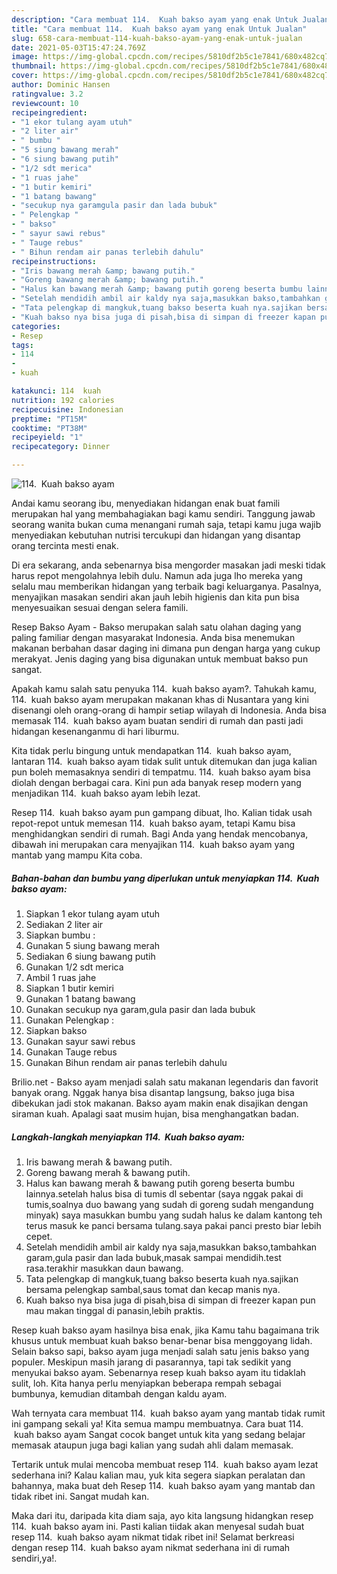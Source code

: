 ```yaml
---
description: "Cara membuat 114.  Kuah bakso ayam yang enak Untuk Jualan"
title: "Cara membuat 114.  Kuah bakso ayam yang enak Untuk Jualan"
slug: 658-cara-membuat-114-kuah-bakso-ayam-yang-enak-untuk-jualan
date: 2021-05-03T15:47:24.769Z
image: https://img-global.cpcdn.com/recipes/5810df2b5c1e7841/680x482cq70/114-kuah-bakso-ayam-foto-resep-utama.jpg
thumbnail: https://img-global.cpcdn.com/recipes/5810df2b5c1e7841/680x482cq70/114-kuah-bakso-ayam-foto-resep-utama.jpg
cover: https://img-global.cpcdn.com/recipes/5810df2b5c1e7841/680x482cq70/114-kuah-bakso-ayam-foto-resep-utama.jpg
author: Dominic Hansen
ratingvalue: 3.2
reviewcount: 10
recipeingredient:
- "1 ekor tulang ayam utuh"
- "2 liter air"
- " bumbu "
- "5 siung bawang merah"
- "6 siung bawang putih"
- "1/2 sdt merica"
- "1 ruas jahe"
- "1 butir kemiri"
- "1 batang bawang"
- "secukup nya garamgula pasir dan lada bubuk"
- " Pelengkap "
- " bakso"
- " sayur sawi rebus"
- " Tauge rebus"
- " Bihun rendam air panas terlebih dahulu"
recipeinstructions:
- "Iris bawang merah &amp; bawang putih."
- "Goreng bawang merah &amp; bawang putih."
- "Halus kan bawang merah &amp; bawang putih goreng beserta bumbu lainnya.setelah halus bisa di tumis dl sebentar (saya nggak pakai di tumis,soalnya duo bawang yang sudah di goreng sudah mengandung minyak) saya masukkan bumbu yang sudah halus ke dalam kantong teh terus masuk ke panci bersama tulang.saya pakai panci presto biar lebih cepet."
- "Setelah mendidih ambil air kaldy nya saja,masukkan bakso,tambahkan garam,gula pasir dan lada bubuk,masak sampai mendidih.test rasa.terakhir masukkan daun bawang."
- "Tata pelengkap di mangkuk,tuang bakso beserta kuah nya.sajikan bersama pelengkap sambal,saus tomat dan kecap manis nya."
- "Kuah bakso nya bisa juga di pisah,bisa di simpan di freezer kapan pun mau makan tinggal di panasin,lebih praktis."
categories:
- Resep
tags:
- 114
- 
- kuah

katakunci: 114  kuah 
nutrition: 192 calories
recipecuisine: Indonesian
preptime: "PT15M"
cooktime: "PT38M"
recipeyield: "1"
recipecategory: Dinner

---
```



![114.  Kuah bakso ayam](https://img-global.cpcdn.com/recipes/5810df2b5c1e7841/680x482cq70/114-kuah-bakso-ayam-foto-resep-utama.jpg)

Andai kamu seorang ibu, menyediakan hidangan enak buat famili merupakan hal yang membahagiakan bagi kamu sendiri. Tanggung jawab seorang  wanita bukan cuma menangani rumah saja, tetapi kamu juga wajib menyediakan kebutuhan nutrisi tercukupi dan hidangan yang disantap orang tercinta mesti enak.

Di era  sekarang, anda sebenarnya bisa mengorder masakan jadi meski tidak harus repot mengolahnya lebih dulu. Namun ada juga lho mereka yang selalu mau memberikan hidangan yang terbaik bagi keluarganya. Pasalnya, menyajikan masakan sendiri akan jauh lebih higienis dan kita pun bisa menyesuaikan sesuai dengan selera famili. 

Resep Bakso Ayam - Bakso merupakan salah satu olahan daging yang paling familiar dengan masyarakat Indonesia. Anda bisa menemukan makanan berbahan dasar daging ini dimana pun dengan harga yang cukup merakyat. Jenis daging yang bisa digunakan untuk membuat bakso pun sangat.

Apakah kamu salah satu penyuka 114.  kuah bakso ayam?. Tahukah kamu, 114.  kuah bakso ayam merupakan makanan khas di Nusantara yang kini disenangi oleh orang-orang di hampir setiap wilayah di Indonesia. Anda bisa memasak 114.  kuah bakso ayam buatan sendiri di rumah dan pasti jadi hidangan kesenanganmu di hari liburmu.

Kita tidak perlu bingung untuk mendapatkan 114.  kuah bakso ayam, lantaran 114.  kuah bakso ayam tidak sulit untuk ditemukan dan juga kalian pun boleh memasaknya sendiri di tempatmu. 114.  kuah bakso ayam bisa diolah dengan berbagai cara. Kini pun ada banyak resep modern yang menjadikan 114.  kuah bakso ayam lebih lezat.

Resep 114.  kuah bakso ayam pun gampang dibuat, lho. Kalian tidak usah repot-repot untuk memesan 114.  kuah bakso ayam, tetapi Kamu bisa menghidangkan sendiri di rumah. Bagi Anda yang hendak mencobanya, dibawah ini merupakan cara menyajikan 114.  kuah bakso ayam yang mantab yang mampu Kita coba.

<!--inarticleads1-->

##### Bahan-bahan dan bumbu yang diperlukan untuk menyiapkan 114.  Kuah bakso ayam:

1. Siapkan 1 ekor tulang ayam utuh
1. Sediakan 2 liter air
1. Siapkan  bumbu :
1. Gunakan 5 siung bawang merah
1. Sediakan 6 siung bawang putih
1. Gunakan 1/2 sdt merica
1. Ambil 1 ruas jahe
1. Siapkan 1 butir kemiri
1. Gunakan 1 batang bawang
1. Gunakan secukup nya garam,gula pasir dan lada bubuk
1. Gunakan  Pelengkap :
1. Siapkan  bakso
1. Gunakan  sayur sawi rebus
1. Gunakan  Tauge rebus
1. Gunakan  Bihun rendam air panas terlebih dahulu


Brilio.net - Bakso ayam menjadi salah satu makanan legendaris dan favorit banyak orang. Nggak hanya bisa disantap langsung, bakso juga bisa dibekukan jadi stok makanan. Bakso ayam makin enak disajikan dengan siraman kuah. Apalagi saat musim hujan, bisa menghangatkan badan. 

<!--inarticleads2-->

##### Langkah-langkah menyiapkan 114.  Kuah bakso ayam:

1. Iris bawang merah &amp; bawang putih.
1. Goreng bawang merah &amp; bawang putih.
1. Halus kan bawang merah &amp; bawang putih goreng beserta bumbu lainnya.setelah halus bisa di tumis dl sebentar (saya nggak pakai di tumis,soalnya duo bawang yang sudah di goreng sudah mengandung minyak) saya masukkan bumbu yang sudah halus ke dalam kantong teh terus masuk ke panci bersama tulang.saya pakai panci presto biar lebih cepet.
1. Setelah mendidih ambil air kaldy nya saja,masukkan bakso,tambahkan garam,gula pasir dan lada bubuk,masak sampai mendidih.test rasa.terakhir masukkan daun bawang.
1. Tata pelengkap di mangkuk,tuang bakso beserta kuah nya.sajikan bersama pelengkap sambal,saus tomat dan kecap manis nya.
1. Kuah bakso nya bisa juga di pisah,bisa di simpan di freezer kapan pun mau makan tinggal di panasin,lebih praktis.


Resep kuah bakso ayam hasilnya bisa enak, jika Kamu tahu bagaimana trik khusus untuk membuat kuah bakso benar-benar bisa menggoyang lidah. Selain bakso sapi, bakso ayam juga menjadi salah satu jenis bakso yang populer. Meskipun masih jarang di pasarannya, tapi tak sedikit yang menyukai bakso ayam. Sebenarnya resep kuah bakso ayam itu tidaklah sulit, loh. Kita hanya perlu menyiapkan beberapa rempah sebagai bumbunya, kemudian ditambah dengan kaldu ayam. 

Wah ternyata cara membuat 114.  kuah bakso ayam yang mantab tidak rumit ini gampang sekali ya! Kita semua mampu membuatnya. Cara buat 114.  kuah bakso ayam Sangat cocok banget untuk kita yang sedang belajar memasak ataupun juga bagi kalian yang sudah ahli dalam memasak.

Tertarik untuk mulai mencoba membuat resep 114.  kuah bakso ayam lezat sederhana ini? Kalau kalian mau, yuk kita segera siapkan peralatan dan bahannya, maka buat deh Resep 114.  kuah bakso ayam yang mantab dan tidak ribet ini. Sangat mudah kan. 

Maka dari itu, daripada kita diam saja, ayo kita langsung hidangkan resep 114.  kuah bakso ayam ini. Pasti kalian tiidak akan menyesal sudah buat resep 114.  kuah bakso ayam nikmat tidak ribet ini! Selamat berkreasi dengan resep 114.  kuah bakso ayam nikmat sederhana ini di rumah sendiri,ya!.

